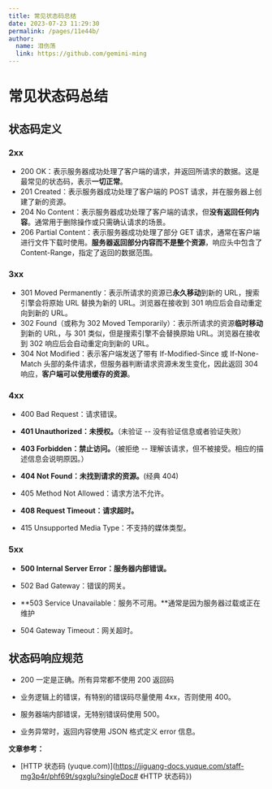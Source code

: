 ```yaml
---
title: 常见状态码总结
date: 2023-07-23 11:29:30
permalink: /pages/11e44b/
author: 
  name: 泪伤荡
  link: https://github.com/gemini-ming
---
```

# 常见状态码总结

## 状态码定义

### 2xx

- 200 OK：表示服务器成功处理了客户端的请求，并返回所请求的数据。这是最常见的状态码，表示**一切正常**。
- 201 Created：表示服务器成功处理了客户端的 POST 请求，并在服务器上创建了新的资源。
- 204 No Content：表示服务器成功处理了客户端的请求，但**没有返回任何内容**。通常用于删除操作或只需确认请求的场景。
- 206 Partial Content：表示服务器成功处理了部分 GET 请求，通常在客户端进行文件下载时使用。**服务器返回部分内容而不是整个资源**，响应头中包含了 Content-Range，指定了返回的数据范围。

### 3xx

- 301 Moved Permanently：表示所请求的资源已**永久移动**到新的 URL，搜索引擎会将原始 URL 替换为新的 URL。浏览器在接收到 301 响应后会自动重定向到新的 URL。
- 302 Found（或称为 302 Moved Temporarily）：表示所请求的资源**临时移动**到新的 URL，与 301 类似，但是搜索引擎不会替换原始 URL。浏览器在接收到 302 响应后会自动重定向到新的 URL。
- 304 Not Modified：表示客户端发送了带有 If-Modified-Since 或 If-None-Match 头部的条件请求，但服务器判断请求资源未发生变化，因此返回 304 响应，**客户端可以使用缓存的资源**。

### 4xx

- 400 Bad Request：请求错误。
- **401 Unauthorized：未授权。**（未验证 -- 没有验证信息或者验证失败）

- **403 Forbidden：禁止访问。**（被拒绝 -- 理解该请求，但不被接受。相应的描述信息会说明原因。）

- **404 Not Found：未找到请求的资源。**(经典 404)

- 405 Method Not Allowed：请求方法不允许。

- **408 Request Timeout：请求超时。**
- 415 Unsupported Media Type：不支持的媒体类型。

### 5xx

- **500 Internal Server Error：服务器内部错误。**
- 502 Bad Gateway：错误的网关。

- **503 Service Unavailable：服务不可用。**通常是因为服务器过载或正在维护
- 504 Gateway Timeout：网关超时。

## 状态码响应规范

- 200 一定是正确。所有异常都不使用 200 返回码

- 业务逻辑上的错误，有特别的错误码尽量使用 4xx，否则使用 400。

- 服务器端内部错误，无特别错误码使用 500。

- 业务异常时，返回内容使用 JSON 格式定义 error 信息。

**文章参考：**

- [HTTP 状态码 (yuque.com)](https://jiguang-docs.yuque.com/staff-mg3p4r/phf69t/sgxglu?singleDoc# 《HTTP 状态码》)

